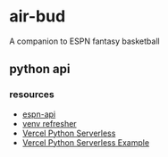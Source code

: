 # air-bud

A companion to ESPN fantasy basketball

## python api

### resources

- [espn-api](https://github.com/cwendt94/espn-api/wiki)
- [venv refresher](https://packaging.python.org/en/latest/guides/installing-using-pip-and-virtual-environments/)
- [Vercel Python Serverless](https://vercel.com/docs/functions/serverless-functions/runtimes/python)
- [Vercel Python Serverless Example](https://github.com/vercel/examples/tree/main/python/flask3)
